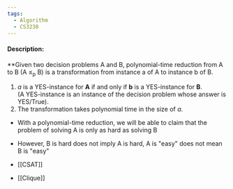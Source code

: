 ```yaml
---
tags:
  - Algorithm
  - CS3230
---
```

#### Description:
**Given two decision problems A and B, polynomial-time reduction from A to B (A ≤<sub>p</sub> B) is a transformation from instance a of A to instance b of B.

1. _a_ is a YES-instance for **A** if and only if **b** is a YES-instance for **B**.  
    (A YES-instance is an instance of the decision problem whose answer is YES/True).
2. The transformation takes polynomial time in the size of _a_.
- With a polynomial-time reduction, we will be able to claim that the problem of solving A is only as hard as solving B
- However, B is hard does not imply A is hard, A is "easy" does not mean B is "easy"

- [[CSAT]]
- [[Clique]]